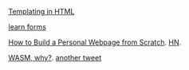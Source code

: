 [Templating in HTML](https://twitter.com/KittyGiraudel/status/1575815588047253504)

[learn forms](https://web.dev/learn/forms/)

[How to Build a Personal Webpage from Scratch](https://rutar.org/writing/how-to-build-a-personal-webpage-from-scratch/). [HN](https://news.ycombinator.com/item?id=33017056).

[WASM, why?](https://twitter.com/mattaningram/status/1576012476365557760). [another tweet](https://twitter.com/simonw/status/1576001019296636928)

[<dialog> on MDN](https://developer.mozilla.org/en-us/docs/web/html/element/dialog). [HTML spec](https://html.spec.whatwg.org/multipage/interactive-elements.html#the-dialog-element). [DOM interface](https://html.spec.whatwg.org/multipage/interactive-elements.html#the-dialog-element) 

[HTML living standard](https://html.spec.whatwg.org/multipage/)

[innerText](http://perfectionkills.com/the-poor-misunderstood-innerText/)

[openapi 3.1](https://spec.openapis.org/oas/v3.1.0)

    - [path item object](https://spec.openapis.org/oas/v3.1.0#pathItemObject)

      > In case a Path Item Object field appears both in the defined object and the referenced object, the behavior is undefined. See the rules for resolving Relative References.

    - [schema object](https://spec.openapis.org/oas/v3.1.0#schemaObject)

[The hidden depths of the input element](https://lobste.rs/s/iq3wbg/hidden_depths_input_element)

[Building a Good Download… Button?](https://css-tricks.com/building-good-download-button/). [Links vs. Buttons in Modern Web Applications
(2016)](https://marcysutton.com/links-vs-buttons-in-modern-web-applications)

> the whole purpose of a link has always been to download content.

> Buttons perform actions, but they don’t inherently “get” documents. While they can be used to get data, it’s often to change state of a current document, not to retrieve and render a new one. They can get data, in regards to the functionality of forms, but it continues to be within the context of updating a web document, not downloading an individual file.

> Long story short, the download attribute is unique to anchor links for a reason. download augments the inherent functionality of the link retrieving data. It side steps the attempt to render the file in the browser and instead says, “You know what? I’m just going to save this for later…”

[What are pros/cons of using buttons instead of plain links to download a document?](https://ux.stackexchange.com/questions/140744/what-are-pros-cons-of-using-buttons-instead-of-plain-links-to-download-a-documen)

[HTML Templates Instead of Reactivity](https://guseyn.com/html/posts/templates-instead-of-reactivity.html)

[Downloading files from Ajax POST Requests](https://stackoverflow.com/a/67004804/1364288)

[parts of an URL](https://web.dev/articles/url-parts)

[A Button Per form or One Form with Multiple Buttons](https://kentcdodds.com/calls/04/33/a-button-per-form-or-one-form-with-multiple-buttons). [spotify](https://open.spotify.com/episode/1WvzOGnSSN7GGQiAHnhde7)

[footer](https://developer.mozilla.org/en-US/docs/Web/HTML/Element/footer). [sectioning content](https://developer.mozilla.org/en-US/docs/Web/HTML/Content_categories#sectioning_content). [from the spec](https://www.w3.org/TR/2010/WD-html5-20101019/content-models.html#sectioning-content-0). [Is it ok to have section tag within footer tag in HTML5?](https://stackoverflow.com/questions/25945068/is-it-ok-to-have-section-tag-within-footer-tag-in-html5).

> represents a footer for its nearest ancestor sectioning content or sectioning root element

> Sectioning content, a subset of flow content, creates a section in the current outline defining the scope of <header> and <footer> elements.

> <section> can be a descendant of <footer>, however <header>, <footer>, and <main> cannot.

[main doesn't seem to be sectioning content!](https://developer.mozilla.org/en-US/docs/Web/HTML/Element/main). [why <main> tag of html is not a sectioning content but <aside> is](https://stackoverflow.com/questions/59762687/why-main-tag-of-html-is-not-a-sectioning-content-but-aside-is)

> Content categories Flow content, palpable content.

> The content of a <main> element should be unique to the document. Content that is repeated across a set of documents or document sections such as sidebars, navigation links, copyright information, site logos, and search forms shouldn't be included unless the search form is the main function of the page.

[header element](https://developer.mozilla.org/en-US/docs/Web/HTML/Element/header)

> The <header> element has an identical meaning to the site-wide banner landmark role, unless nested within sectioning content. Then, the <header> element is not a landmark.

> Otherwise, it is a section in the accessibility tree, and usually contains the surrounding section's heading (an h1 – h6 element) and optional subheading, but this is not required.

[HTML 5: When to use <article>, <aside>, <section> & <DIV>](https://www.sitepoint.com/community/t/html-5-when-to-use-article-aside-section-div/5742)

[article element](https://developer.mozilla.org/en-US/docs/Web/HTML/Element/article). [spec](https://www.w3.org/TR/2011/WD-html5-author-20110809/the-article-element.html). [article vs section](https://www.smashingmagazine.com/2022/07/article-section-elements-accessibility/). [more](https://www.smashingmagazine.com/2020/01/html5-article-section/).

> A given document can have multiple articles in it; for example, on a blog that shows the text of each article one after another as the reader scrolls, each post would be contained in an <article> element, possibly with one or more <section>s within.

> When an <article> element is nested, the inner element represents an article related to the outer element. For example, the comments of a blog post can be <article> elements nested in the <article> representing the blog post.

[section element in the HTML living standard](https://html.spec.whatwg.org/#the-section-element)

[cancelling events with `preventDefault`](https://developer.mozilla.org/en-US/docs/Web/API/Event/cancelable). [cancel event (not the same thing)](https://developer.mozilla.org/en-US/docs/Web/API/HTMLElement/cancel_event)

[indeterminate state checkboxes](https://developer.mozilla.org/en-US/docs/Web/HTML/Element/input/checkbox#indeterminate_state_checkboxes). [css tricks](https://css-tricks.com/indeterminate-checkboxes/). [example helper library](https://npm.io/package/select_all).

> In addition to the checked and unchecked states, there is a third state a checkbox can be in: indeterminate. This is a state in which it's impossible to say whether the item is toggled on or off. This is set using the HTMLInputElement object's indeterminate property via JavaScript (it cannot be set using an HTML attribute)

> There are not many use cases for this property. The most common is when a checkbox is available that "owns" a number of sub-options (which are also checkboxes). If all of the sub-options are checked, the owning checkbox is also checked, and if they're all unchecked, the owning checkbox is unchecked. If any one or more of the sub-options have a different state than the others, the owning checkbox is in the indeterminate state.

> The indeterminate state is visual only. The checkbox is still either checked or unchecked as a state. That means the visual indeterminate state masks the real value of the checkbox, so that better make sense in your UI!

[Web APIs](https://developer.mozilla.org/en-US/docs/Web/API)

[matching event listeners for removal](https://developer.mozilla.org/en-US/docs/Web/API/EventTarget/removeEventListener#matching_event_listeners_for_removal)

[boolean attributes](https://developer.mozilla.org/en-US/docs/Glossary/Boolean/HTML)

[Introduction to events](https://developer.mozilla.org/en-US/docs/Learn/JavaScript/Building_blocks/Events). [event handling attributes](https://developer.mozilla.org/en-US/docs/Web/HTML/Attributes#event_handler_attributes).

> The earliest method of registering event handlers found on the Web involved event handler HTML attributes (or inline event handlers) like the one shown above — the attribute value is literally the JavaScript code you want to run when the event occurs. 

> You can find HTML attribute equivalents for many of the event handler properties; however, you shouldn't use these — they are considered bad practice. It might seem easy to use an event handler attribute if you are doing something really quick, but they quickly become unmanageable and inefficient.

> All event handler attributes accept a string. The string will be used to synthesize a JavaScript function like function name(/*args*/) {body}, where name is the attribute's name, and body is the attribute's value. The handler receives the same parameters as its JavaScript event handler counterpart — most handlers receive only one event parameter

[Why you should say HTML classes, CSS class selectors, or CSS pseudo-classes, but not CSS classes](https://tantek.com/2012/353/b1/why-html-classes-css-class-selectors)

[vertical form controls](https://news.ycombinator.com/item?id=39757394)

[demystifying the shadow DOM](https://news.ycombinator.com/item?id=39967685)

[popovertarget](https://twitter.com/jdevalk/status/1780511519941300474)

[Page Structure Tutorial](https://www.w3.org/WAI/tutorials/page-structure/)

[HTML attributes vs DOM properties](https://jakearchibald.com/2024/attributes-vs-properties/). [HN](https://news.ycombinator.com/item?id=40152682).

> Attributes serialise to HTML, whereas properties don't

[Switching It Up With HTML’s Latest Control](https://www.smashingmagazine.com/2024/05/switching-it-up-html-latest-control/)

[the basics](https://thebasics.dev/)

[Custom HTML Has Levels To It](https://unplannedobsolescence.com/blog/custom-html-has-levels/)


